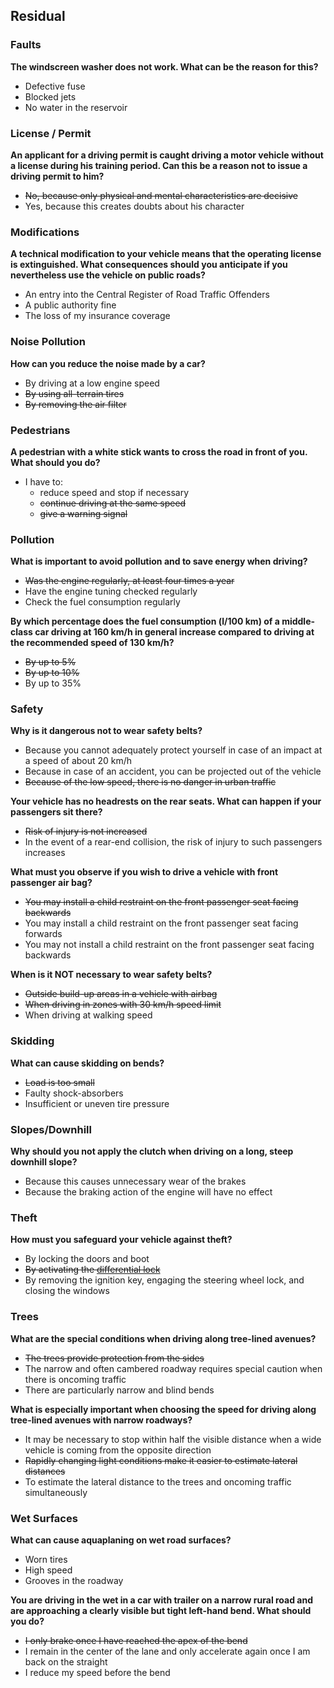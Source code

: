 ## Residual

### Faults

**The windscreen washer does not work. What can be the reason for this?**
- Defective fuse
- Blocked jets
- No water in the reservoir

### License / Permit

**An applicant for a driving permit is caught driving a motor vehicle without a license during his training period. Can this be a reason not to issue a driving permit to him?**
- ~~No, because only physical and mental characteristics are decisive~~
- Yes, because this creates doubts about his character

### Modifications

**A technical modification to your vehicle means that the operating license is extinguished. What consequences should you anticipate if you nevertheless use the vehicle on public roads?**
- An entry into the Central Register of Road Traffic Offenders
- A public authority fine
- The loss of my insurance coverage

### Noise Pollution

**How can you reduce the noise made by a car?**
- By driving at a low engine speed
- ~~By using all-terrain tires~~
- ~~By removing the air filter~~

### Pedestrians

**A pedestrian with a white stick wants to cross the road in front of you. What should you do?**
- I have to:
  - reduce speed and stop if necessary
  - ~~continue driving at the same speed~~
  - ~~give a warning signal~~

### Pollution

**What is important to avoid pollution and to save energy when driving?**
- ~~Was the engine regularly, at least four times a year~~
- Have the engine tuning checked regularly
- Check the fuel consumption regularly

**By which percentage does the fuel consumption (l/100 km) of a middle-class car driving at 160 km/h in general increase compared to driving at the recommended speed of 130 km/h?**
- ~~By up to 5%~~
- ~~By up to 10%~~
- By up to 35%

### Safety

**Why is it dangerous not to wear safety belts?**
- Because you cannot adequately protect yourself in case of an impact at a speed of about 20 km/h
- Because in case of an accident, you can be projected out of the vehicle
- ~~Because of the low speed, there is no danger in urban traffic~~

**Your vehicle has no headrests on the rear seats. What can happen if your passengers sit there?**
- ~~Risk of injury is not increased~~
- In the event of a rear-end collision, the risk of injury to such passengers increases

**What must you observe if you wish to drive a vehicle with front passenger air bag?**
- ~~You may install a child restraint on the front passenger seat facing backwards~~
- You may install a child restraint on the front passenger seat facing forwards
- You may not install a child restraint on the front passenger seat facing backwards

**When is it NOT necessary to wear safety belts?**
- ~~Outside build-up areas in a vehicle with airbag~~
- ~~When driving in zones with 30 km/h speed limit~~
- When driving at walking speed

### Skidding

**What can cause skidding on bends?**
- ~~Load is too small~~
- Faulty shock-absorbers
- Insufficient or uneven tire pressure

### Slopes/Downhill

**Why should you not apply the clutch when driving on a long, steep downhill slope?**
- Because this causes unnecessary wear of the brakes
- Because the braking action of the engine will have no effect

### Theft

**How must you safeguard your vehicle against theft?**
- By locking the doors and boot
- ~~By activating the [differential lock](https://en.wikipedia.org/wiki/Locking_differential)~~
- By removing the ignition key, engaging the steering wheel lock, and closing the windows

### Trees

**What are the special conditions when driving along tree-lined avenues?**
- ~~The trees provide protection from the sides~~
- The narrow and often cambered roadway requires special caution when there is oncoming traffic
- There are particularly narrow and blind bends

**What is especially important when choosing the speed for driving along tree-lined avenues with narrow roadways?**
- It may be necessary to stop within half the visible distance when a wide vehicle is coming from the opposite direction
- ~~Rapidly changing light conditions make it easier to estimate lateral distances~~
- To estimate the lateral distance to the trees and oncoming traffic simultaneously

### Wet Surfaces

**What can cause aquaplaning on wet road surfaces?**
- Worn tires
- High speed
- Grooves in the roadway

**You are driving in the wet in a car with trailer on a narrow rural road and are approaching a clearly visible but tight left-hand bend. What should you do?**
- ~~I only brake once I have reached the apex of the bend~~
- I remain in the center of the lane and only accelerate again once I am back on the straight
- I reduce my speed before the bend